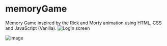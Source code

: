 # memoryGame
Memory Game inspired by the Rick and Morty animation using HTML, CSS and JavaScript (Vanilla).
![Login screen](https://github.com/abraaocrvlh42/memoryGame/assets/107937340/8e538e92-c0b1-49eb-a29c-cf4b5bf80a63)

![image](https://github.com/abraaocrvlh42/memoryGame/assets/107937340/3f9cad02-cd77-4d34-bff0-11f49604ff9c)
